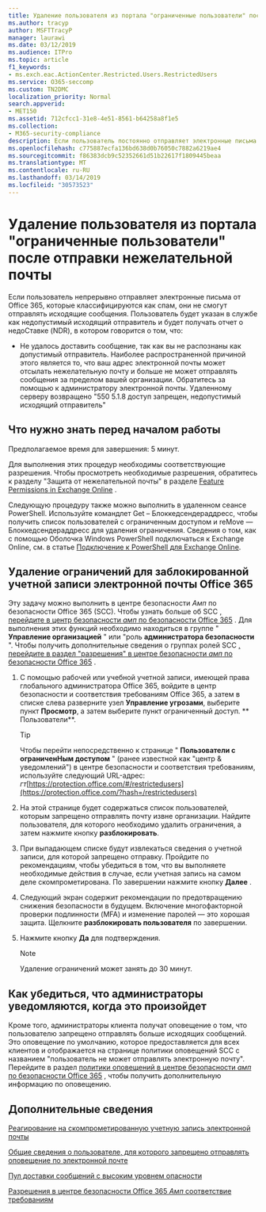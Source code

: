 ```yaml
---
title: Удаление пользователя из портала "ограниченные пользователи" после отправки нежелательной почты
ms.author: tracyp
author: MSFTTracyP
manager: laurawi
ms.date: 03/12/2019
ms.audience: ITPro
ms.topic: article
f1_keywords:
- ms.exch.eac.ActionCenter.Restricted.Users.RestrictedUsers
ms.service: O365-seccomp
ms.custom: TN2DMC
localization_priority: Normal
search.appverid:
- MET150
ms.assetid: 712cfcc1-31e8-4e51-8561-b64258a8f1e5
ms.collection:
- M365-security-compliance
description: Если пользователь постоянно отправляет электронные письма от Office 365, которые классифицируются как спам, они не смогут отправлять сообщения.
ms.openlocfilehash: c775887ecfa136bd638d0b76050c7882a6219ae4
ms.sourcegitcommit: f86383dcb9c52352661d51b22617f1809445beaa
ms.translationtype: MT
ms.contentlocale: ru-RU
ms.lasthandoff: 03/14/2019
ms.locfileid: "30573523"
---
```

# <a name="removing-a-user-from-the-restricted-users-portal-after-sending-spam-email"></a>Удаление пользователя из портала "ограниченные пользователи" после отправки нежелательной почты

Если пользователь непрерывно отправляет электронные письма от Office 365, которые классифицируются как спам, они не смогут отправлять исходящие сообщения. Пользователь будет указан в службе как недопустимый исходящий отправитель и будет получать отчет о недоСтавке (NDR), в котором говорится о том, что:

- Не удалось доставить сообщение, так как вы не распознаны как допустимый отправитель. Наиболее распространенной причиной этого является то, что ваш адрес электронной почты может отсылать нежелательную почту и больше не может отправлять сообщения за пределом вашей организации. Обратитесь за помощью к администратору электронной почты. Удаленному серверу возвращено "550 5.1.8 доступ запрещен, недопустимый исходящий отправитель"

## <a name="what-do-you-need-to-know-before-you-begin"></a>Что нужно знать перед началом работы
<a name="sectionSection0"> </a>

Предполагаемое время для завершения: 5 минут.
  
Для выполнения этих процедур необходимы соответствующие разрешения. Чтобы просмотреть необходимые разрешения, обратитесь к разделу "Защита от нежелательной почты" в разделе [Feature Permissions in Exchange Online](http://technet.microsoft.com/library/15073ce1-0917-403b-8839-02a2ebc96e16.aspx) .

Следующую процедуру также можно выполнить в удаленном сеансе PowerShell. Используйте командлет Get – Блоккедсендераддресс, чтобы получить список пользователей с ограниченным доступом и reMove — Блоккедсендераддресс для удаления ограничения. Сведения о том, как с помощью Оболочка Windows PowerShell подключаться к Exchange Online, см. в статье [Подключение к PowerShell для Exchange Online](https://go.microsoft.com/fwlink/p/?linkid=396554).

## <a name="remove-restrictions-for-a-blocked-office-365-email-account"></a>Удаление ограничений для заблокированной учетной записи электронной почты Office 365

Эту задачу можно выполнить в центре безопасности _Амп_ по безопасности Office 365 (SCC). Чтобы узнать больше об SCC [, перейдите в центр безопасности _амп_ по безопасности Office 365](go-to-the-securitycompliance-center.md) . Для выполнения этих функций необходимо находиться в группе " **Управление организацией** " или "роль **администратора безопасности** ". Чтобы получить дополнительные сведения о группах ролей SCC [, перейдите в раздел "разрешения" в центре безопасности _амп_ по безопасности Office 365](permissions-in-the-security-and-compliance-center.md) .

1. С помощью рабочей или учебной учетной записи, имеющей права глобального администратора Office 365, войдите в центр безопасности и соответствия требованиям Office 365, а затем в списке слева разверните узел **Управление угрозами**, выберите пункт **Просмотр**, а затем выберите пункт ограниченный доступ. ** Пользователи**.
    
    > [!TIP]
    > Чтобы перейти непосредственно к странице " **Пользователи с ограниченНым доступом** " (ранее известной как "центр &amp; уведомлений") в центре безопасности и соответствия требованиям, используйте следующий URL-адрес: _гт_[https://protection.office.com/#/restrictedusers](https://protection.office.com/?hash=/restrictedusers)

2. На этой странице будет содержаться список пользователей, которым запрещено отправлять почту извне организации.  Найдите пользователя, для которого необходимо удалить ограничения, а затем нажмите кнопку **разблокировать**.

3. При выпадающем списке будут извлекаться сведения о учетной записи, для которой запрещено отправку. Пройдите по рекомендациям, чтобы убедиться в том, что вы выполняете необходимые действия в случае, если учетная запись на самом деле скомпрометирована. По завершении нажмите кнопку **Далее** .

4. Следующий экран содержит рекомендации по предотвращению снижения безопасности в будущем. Включение многофакторной проверки подлинности (MFA) и изменение паролей — это хорошая защита. Щелкните **разблокировать пользователя** по завершении.

5. Нажмите кнопку **Да** для подтверждения.

    > [!NOTE]
    > Удаление ограничений может занять до 30 минут. 

## <a name="making-sure-admins-are-alerted-when-this-happens"></a>Как убедиться, что администраторы уведомляются, когда это произойдет

Кроме того, администраторы клиента получат оповещение о том, что пользователю запрещено отправлять больше исходящих сообщений. Это оповещение по умолчанию, которое предоставляется для всех клиентов и отображается на странице политики оповещений SCC с названием "пользователь не может отправлять электронную почту". Перейдите в раздел [политики оповещений в центре безопасности _амп_ по безопасности Office 365](https://docs.microsoft.com/en-us/office365/securitycompliance/alert-policies) , чтобы получить дополнительную информацию по оповещению.

## <a name="for-more-information"></a>Дополнительные сведения

[Реагирование на скомпрометированную учетную запись электронной почты](responding-to-a-compromised-email-account.md)

[Общие сведения о пользователе, для которого запрещено отправлять оповещение по электронной почте](https://docs.microsoft.com/en-us/office365/securitycompliance/alert-policies)

[Пул доставки сообщений с высоким уровнем опасности](high-risk-delivery-pool-for-outbound-messages.md)

[Разрешения в центре безопасности Office 365 _Амп_ соответствие требованиям](permissions-in-the-security-and-compliance-center.md)
